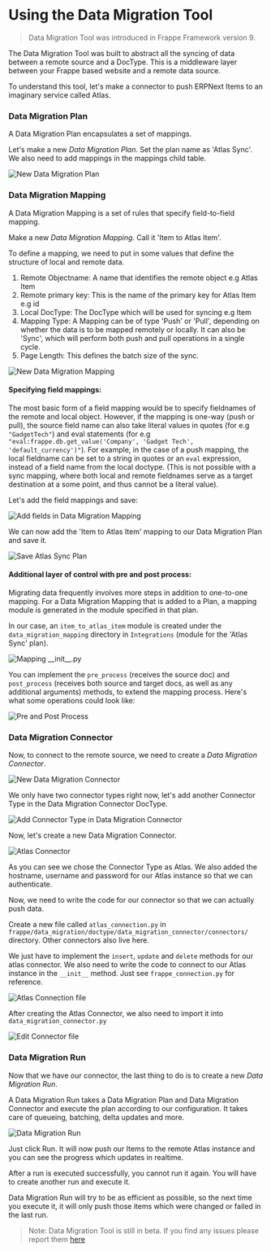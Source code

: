 <!-- base_template: frappe_io/www/frappe/frappe_base.html --><!-- add-breadcrumbs -->
# Using the Data Migration Tool

> Data Migration Tool was introduced in Frappe Framework version 9.

The Data Migration Tool was built to abstract all the syncing of data between a remote source and a DocType. This is a middleware layer between your Frappe based website and a remote data source.

To understand this tool, let's make a connector to push ERPNext Items to an imaginary service called Atlas.

### Data Migration Plan
A Data Migration Plan encapsulates a set of mappings.

Let's make a new *Data Migration Plan*. Set the plan name as 'Atlas Sync'. We also need to add mappings in the mappings child table.

<img class="screenshot" alt="New Data Migration Plan" src="/docs/assets/img/data-migration/new-data-migration-plan.png">


### Data Migration Mapping
A Data Migration Mapping is a set of rules that specify field-to-field mapping.

Make a new *Data Migration Mapping*. Call it 'Item to Atlas Item'.

To define a mapping, we need to put in some values that define the structure of local and remote data.

1. Remote Objectname: A name that identifies the remote object e.g Atlas Item
1. Remote primary key: This is the name of the primary key for Atlas Item e.g id
1. Local DocType: The DocType which will be used for syncing e.g Item
1. Mapping Type: A Mapping can be of type 'Push' or 'Pull', depending on whether the data is to be mapped remotely or locally. It can also be 'Sync', which will perform both push and pull operations in a single cycle.
1. Page Length: This defines the batch size of the sync.

<img class="screenshot" alt="New Data Migration Mapping" src="/docs/assets/img/data-migration/new-data-migration-mapping.png">

#### Specifying field mappings:

The most basic form of a field mapping would be to specify fieldnames of the remote and local object. However, if the mapping is one-way (push or pull), the source field name can also take literal values in quotes (for e.g `"GadgetTech"`) and eval statements (for e.g `"eval:frappe.db.get_value('Company', 'Gadget Tech', 'default_currency')"`). For example, in the case of a push mapping, the local fieldname can be set to a string in quotes or an `eval` expression, instead of a field name from the local doctype. (This is not possible with a sync mapping, where both local and remote fieldnames serve as a target destination at a some point, and thus cannot be a literal value).

Let's add the field mappings and save:

<img class="screenshot" alt="Add fields in Data Migration Mapping" src="/docs/assets/img/data-migration/new-data-migration-mapping-fields.png">

We can now add the 'Item to Atlas Item' mapping to our Data Migration Plan and save it.

<img class="screenshot" alt="Save Atlas Sync Plan" src="/docs/assets/img/data-migration/atlas-sync-plan.png">

#### Additional layer of control with pre and post process:

Migrating data frequently involves more steps in addition to one-to-one mapping. For a Data Migration Mapping that is added to a Plan, a mapping module is generated in the module specified in that plan.

In our case, an `item_to_atlas_item` module is created under the `data_migration_mapping` directory in `Integrations` (module for the 'Atlas Sync' plan).

<img class="screenshot" alt="Mapping __init__.py" src="/docs/assets/img/data-migration/mapping-init-py.png">

You can implement the `pre_process` (receives the source doc) and `post_process` (receives both source and target docs, as well as any additional arguments) methods, to extend the mapping process. Here's what some operations could look like:

<img class="screenshot" alt="Pre and Post Process" src="/docs/assets/img/data-migration/mapping-pre-and-post-process.png">

### Data Migration Connector
Now, to connect to the remote source, we need to create a *Data Migration Connector*.

<img class="screenshot" alt="New Data Migration Connector" src="/docs/assets/img/data-migration/new-connector.png">

We only have two connector types right now, let's add another Connector Type in the Data Migration Connector DocType.

<img class="screenshot" alt="Add Connector Type in Data Migration Connector" src="/docs/assets/img/data-migration/add-connector-type.png">

Now, let's create a new Data Migration Connector.

<img class="screenshot" alt="Atlas Connector" src="/docs/assets/img/data-migration/atlas-connector.png">

As you can see we chose the Connector Type as Atlas. We also added the hostname, username and password for our Atlas instance so that we can authenticate.

Now, we need to write the code for our connector so that we can actually push data.

Create a new file called `atlas_connection.py` in `frappe/data_migration/doctype/data_migration_connector/connectors/` directory. Other connectors also live here.

We just have to implement the `insert`, `update` and `delete` methods for our atlas connector. We also need to write the code to connect to our Atlas instance in the `__init__` method. Just see `frappe_connection.py` for reference.

<img class="screenshot" alt="Atlas Connection file" src="/docs/assets/img/data-migration/atlas-connection-py.png">

After creating the Atlas Connector, we also need to import it into `data_migration_connector.py`

<img class="screenshot" alt="Edit Connector file" src="/docs/assets/img/data-migration/edit-connector-py.png">

### Data Migration Run
Now that we have our connector, the last thing to do is to create a new *Data Migration Run*.

A Data Migration Run takes a Data Migration Plan and Data Migration Connector and execute the plan according to our configuration. It takes care of queueing, batching, delta updates and more.

<img class="screenshot" alt="Data Migration Run" src="/docs/assets/img/data-migration/data-migration-run.png">

Just click Run. It will now push our Items to the remote Atlas instance and you can see the progress which updates in realtime.

After a run is executed successfully, you cannot run it again. You will have to create another run and execute it.

Data Migration Run will try to be as efficient as possible, so the next time you execute it, it will only push those items which were changed or failed in the last run.


> Note: Data Migration Tool is still in beta. If you find any issues please report them [here](https://github.com/frappe/erpnext/issues)

<!-- markdown -->